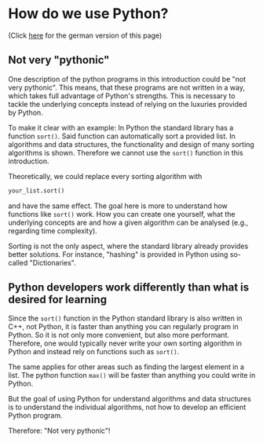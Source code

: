 # How do we use Python?
(Click [here](https://jensliebehenschel.github.io/ShortPythonIntro/de/wie-nutzen-wir-python.html) for the german version of this page)

## Not very "pythonic"

One description of the python programs in this introduction could be "not very pythonic". This means, that these programs are not written in a way, which takes full advantage of Python's strengths. This is necessary to tackle the underlying concepts instead of relying on the luxuries provided by Python.

To make it clear with an example:
In Python the standard library has a function <code>sort()</code>. Said function can automatically sort a provided list. In algorithms and data structures, the functionality and design of many sorting algorithms is shown. Therefore we cannot use the <code>sort()</code> function in this introduction.

Theoretically, we could replace every sorting algorithm with
```py
your_list.sort()
```
and have the same effect. The goal here is more to understand how functions like <code>sort()</code> work. How you can create one yourself, what the underlying concepts are and how a given algorithm can be analysed (e.g., regarding time complexity).

Sorting is not the only aspect, where the standard library already provides better solutions. For instance, "hashing" is provided in Python using so-called "Dictionaries".

## Python developers work differently than what is desired for learning

Since the <code>sort()</code> function in the Python standard library is also written in C++, not Python, it is faster than anything you can regularly program in Python. So it is not only more convenient, but also more performant. Therefore, one would typically never write your own sorting algorithm in Python and instead rely on functions such as <code>sort()</code>.

The same applies for other areas such as finding the largest element in a list. The python function <code>max()</code> will be faster than anything you could write in Python.

But the goal of using Python for understand algorithms and data structures is to understand the individual algorithms, not how to develop an efficient Python program.

Therefore: "Not very pythonic"!
